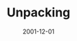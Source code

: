 ---
layout: message
category: message
series: "Unpacking"
title: "Unpacking "
date: 2001-12-01
message_id: 304
---